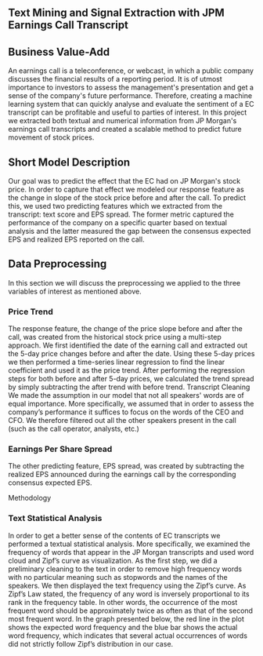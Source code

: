 ## Text Mining and Signal Extraction with JPM Earnings Call Transcript

Business Value-Add
------------------
An earnings call is a teleconference, or webcast, in which a public company discusses the financial results of a reporting period. It is of utmost importance to investors to assess the management's presentation and get a sense of the company's future performance. Therefore, creating a machine learning system that can quickly analyse and evaluate the sentiment of a EC transcript can be profitable and useful to parties of interest. In this project we extracted both textual and numerical information from JP Morgan's earnings call transcripts and created a scalable method to predict future movement of stock prices.

Short Model Description
-----------------------
Our goal was to predict the effect that the EC had on JP Morgan's stock price. In order to capture that effect we modeled our response feature as the change in slope of the stock price before and after the call. To predict this, we used two predicting features which we extracted from the transcript: text score and EPS spread. The former metric captured the performance of the company on a specific quarter based on textual analysis and the latter measured the gap between the consensus expected EPS and realized EPS reported on the call.

Data Preprocessing
------------------
In this section we will discuss the preprocessing we applied to the three variables of interest as mentioned above.

### Price Trend
The response feature, the change of the price slope before and after the call, was created from the historical stock price using a multi-step approach. We first identified the date of the earning call and extracted out the 5-day price changes before and after the date. Using these 5-day prices we then performed a time-series linear regression to find the linear coefficient and used it as the price trend. After performing the regression steps for both before and after 5-day prices, we calculated the trend spread by simply subtracting the after trend with before trend.
Transcript Cleaning
We made the assumption in our model that not all speakers' words are of equal importance. More specifically, we assumed that in order to assess the company’s performance it suffices to focus on the words of the CEO and CFO. We therefore filtered out all the other speakers present in the call (such as the call operator, analysts, etc.)

### Earnings Per Share Spread

The other predicting feature, EPS spread, was created by subtracting the realized EPS announced during the earnings call by the corresponding consensus expected EPS.

Methodology

### Text Statistical Analysis

In order to get a better sense of the contents of EC transcripts we performed a textual statistical analysis. More specifically, we examined the frequency of words that appear in the JP Morgan transcripts and used word cloud and Zipf’s curve as visualization.
As the first step, we did a preliminary cleaning to the text in order to remove high frequency words with no particular meaning such as stopwords and the names of the speakers. We then displayed the text frequency using the Zipf’s curve.
As Zipf’s Law stated, the frequency of any word is inversely proportional to its rank in the frequency table. In other words, the occurrence of the most frequent word should be approximately twice as often as that of the second most frequent word. In the graph presented below, the red line in the plot shows the expected word frequency and the blue bar shows the actual word frequency, which indicates that several actual occurrences of words did not strictly follow Zipf’s distribution in our case.
